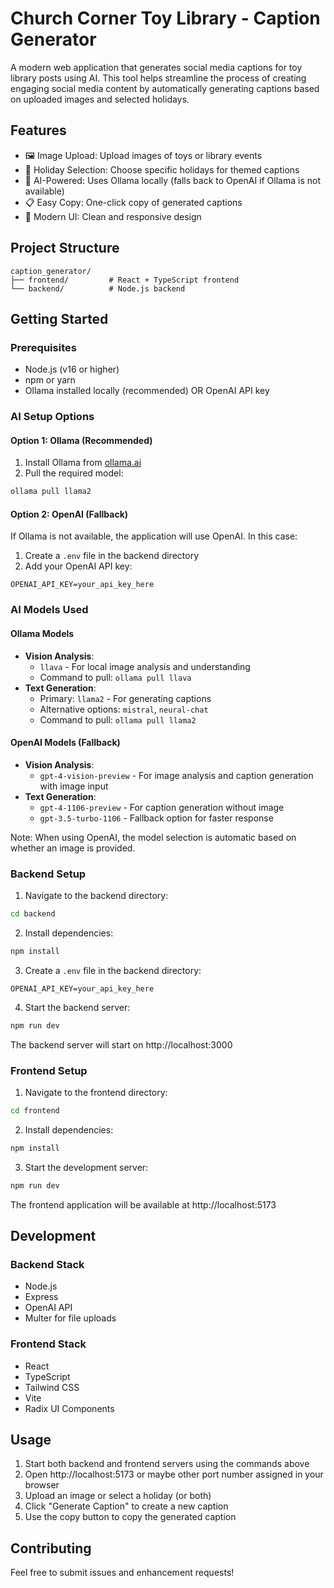 # Church Corner Toy Library - Caption Generator

A modern web application that generates social media captions for toy library posts using AI. This tool helps streamline the process of creating engaging social media content by automatically generating captions based on uploaded images and selected holidays.

## Features

- 🖼️ Image Upload: Upload images of toys or library events
- 🎯 Holiday Selection: Choose specific holidays for themed captions
- 🤖 AI-Powered: Uses Ollama locally (falls back to OpenAI if Ollama is not available)
- 📋 Easy Copy: One-click copy of generated captions
- 🎨 Modern UI: Clean and responsive design

## Project Structure

```
caption_generator/
├── frontend/         # React + TypeScript frontend
└── backend/          # Node.js backend
```

## Getting Started

### Prerequisites

- Node.js (v16 or higher)
- npm or yarn
- Ollama installed locally (recommended) OR OpenAI API key

### AI Setup Options

#### Option 1: Ollama (Recommended)
1. Install Ollama from [ollama.ai](https://ollama.ai)
2. Pull the required model:
```bash
ollama pull llama2
```

#### Option 2: OpenAI (Fallback)
If Ollama is not available, the application will use OpenAI. In this case:
1. Create a `.env` file in the backend directory
2. Add your OpenAI API key:
```env
OPENAI_API_KEY=your_api_key_here
```

### AI Models Used

#### Ollama Models
- **Vision Analysis**:
  - `llava` - For local image analysis and understanding
  - Command to pull: `ollama pull llava`
- **Text Generation**: 
  - Primary: `llama2` - For generating captions
  - Alternative options: `mistral`, `neural-chat`
  - Command to pull: `ollama pull llama2`

#### OpenAI Models (Fallback)
- **Vision Analysis**: 
  - `gpt-4-vision-preview` - For image analysis and caption generation with image input
- **Text Generation**:
  - `gpt-4-1106-preview` - For caption generation without image
  - `gpt-3.5-turbo-1106` - Fallback option for faster response

Note: When using OpenAI, the model selection is automatic based on whether an image is provided.

### Backend Setup

1. Navigate to the backend directory:
```bash
cd backend
```

2. Install dependencies:
```bash
npm install
```

3. Create a `.env` file in the backend directory:
```env
OPENAI_API_KEY=your_api_key_here
```

4. Start the backend server:
```bash
npm run dev
```

The backend server will start on http://localhost:3000

### Frontend Setup

1. Navigate to the frontend directory:
```bash
cd frontend
```

2. Install dependencies:
```bash
npm install
```

3. Start the development server:
```bash
npm run dev
```

The frontend application will be available at http://localhost:5173

## Development

### Backend Stack
- Node.js
- Express
- OpenAI API
- Multer for file uploads

### Frontend Stack
- React
- TypeScript
- Tailwind CSS
- Vite
- Radix UI Components

## Usage

1. Start both backend and frontend servers using the commands above
2. Open http://localhost:5173 or maybe other port number assigned in your browser
3. Upload an image or select a holiday (or both)
4. Click "Generate Caption" to create a new caption
5. Use the copy button to copy the generated caption

## Contributing

Feel free to submit issues and enhancement requests!